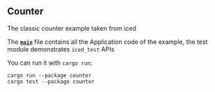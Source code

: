 ## Counter

The classic counter example taken from iced

The __[`main`]__ file contains all the Application code of the example, the test module demonstrates `iced_test` APIs

You can run it with `cargo run`:
```
cargo run --package counter
cargo test --package counter
```

[`main`]: src/main.rs


